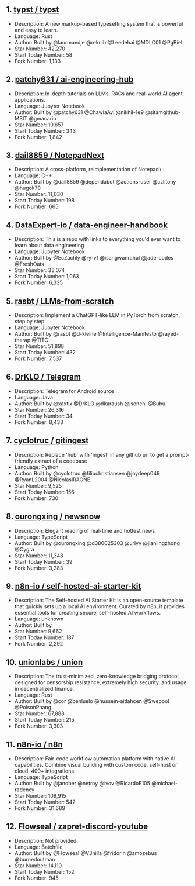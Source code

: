 ## 1. [typst / typst](https://github.com/typst/typst)
- Description: A new markup-based typesetting system that is powerful and easy to learn.
- Language: Rust
- Author: Built by @laurmaedje @reknih @Leedehai @MDLC01 @PgBiel
- Star Number: 42,270
- Start Today Number: 58
- Fork Number: 1,133

## 2. [patchy631 / ai-engineering-hub](https://github.com/patchy631/ai-engineering-hub)
- Description: In-depth tutorials on LLMs, RAGs and real-world AI agent applications.
- Language: Jupyter Notebook
- Author: Built by @patchy631 @ChawlaAvi @nikhil-1e9 @sitamgithub-MSIT @gmacario
- Star Number: 10,657
- Start Today Number: 343
- Fork Number: 1,842

## 3. [dail8859 / NotepadNext](https://github.com/dail8859/NotepadNext)
- Description: A cross-platform, reimplementation of Notepad++
- Language: C++
- Author: Built by @dail8859 @dependabot @actions-user @czlitony @hugok79
- Star Number: 11,030
- Start Today Number: 198
- Fork Number: 665

## 4. [DataExpert-io / data-engineer-handbook](https://github.com/DataExpert-io/data-engineer-handbook)
- Description: This is a repo with links to everything you'd ever want to learn about data engineering
- Language: Jupyter Notebook
- Author: Built by @EcZachly @ry-v1 @isangwanrahul @jade-codes @FreshOats
- Star Number: 33,074
- Start Today Number: 1,063
- Fork Number: 6,335

## 5. [rasbt / LLMs-from-scratch](https://github.com/rasbt/LLMs-from-scratch)
- Description: Implement a ChatGPT-like LLM in PyTorch from scratch, step by step
- Language: Jupyter Notebook
- Author: Built by @rasbt @d-kleine @Intelligence-Manifesto @rayed-therap @TITC
- Star Number: 51,898
- Start Today Number: 432
- Fork Number: 7,537

## 6. [DrKLO / Telegram](https://github.com/DrKLO/Telegram)
- Description: Telegram for Android source
- Language: Java
- Author: Built by @xaxtix @DrKLO @dkaraush @jsonchi @Bubu
- Star Number: 26,316
- Start Today Number: 34
- Fork Number: 8,433

## 7. [cyclotruc / gitingest](https://github.com/cyclotruc/gitingest)
- Description: Replace 'hub' with 'ingest' in any github url to get a prompt-friendly extract of a codebase
- Language: Python
- Author: Built by @cyclotruc @filipchristiansen @joydeep049 @RyanL2004 @NicolasIRAGNE
- Star Number: 9,525
- Start Today Number: 156
- Fork Number: 730

## 8. [ourongxing / newsnow](https://github.com/ourongxing/newsnow)
- Description: Elegant reading of real-time and hottest news
- Language: TypeScript
- Author: Built by @ourongxing @d380025303 @urlyy @jianlingzhong @Cygra
- Star Number: 11,348
- Start Today Number: 39
- Fork Number: 3,283

## 9. [n8n-io / self-hosted-ai-starter-kit](https://github.com/n8n-io/self-hosted-ai-starter-kit)
- Description: The Self-hosted AI Starter Kit is an open-source template that quickly sets up a local AI environment. Curated by n8n, it provides essential tools for creating secure, self-hosted AI workflows.
- Language: unknown
- Author: Built by 
- Star Number: 9,662
- Start Today Number: 187
- Fork Number: 2,292

## 10. [unionlabs / union](https://github.com/unionlabs/union)
- Description: The trust-minimized, zero-knowledge bridging protocol, designed for censorship resistance, extremely high security, and usage in decentralized finance.
- Language: Rust
- Author: Built by @cor @benluelo @hussein-aitlahcen @Swepool @PoisonPhang
- Star Number: 67,888
- Start Today Number: 215
- Fork Number: 3,303

## 11. [n8n-io / n8n](https://github.com/n8n-io/n8n)
- Description: Fair-code workflow automation platform with native AI capabilities. Combine visual building with custom code, self-host or cloud, 400+ integrations.
- Language: TypeScript
- Author: Built by @janober @netroy @ivov @RicardoE105 @michael-radency
- Star Number: 109,915
- Start Today Number: 542
- Fork Number: 31,689

## 12. [Flowseal / zapret-discord-youtube](https://github.com/Flowseal/zapret-discord-youtube)
- Description: Not provided. 
- Language: Batchfile
- Author: Built by @Flowseal @V3nilla @fridorin @amozebus @burnedoutman
- Star Number: 14,110
- Start Today Number: 152
- Fork Number: 945